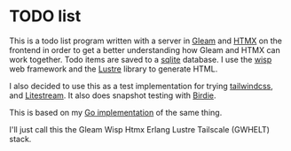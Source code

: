 # TODO list

This is a todo list program written with a server in [Gleam](https://gleam.run/)
and [HTMX](https://htmx.org/) on the
frontend in order to get a better understanding how Gleam and HTMX can work
together. Todo items are saved to a [sqlite](https://www.sqlite.org/) database.
I use the [wisp](https://gleam-wisp.github.io/wisp/) web framework and the
[Lustre](https://hexdocs.pm/lustre/index.html) library to generate HTML. 

I also decided to use this as a test implementation for trying
[tailwindcss](https://tailwindcss.com/), and [Litestream](https://litestream.io/).
It also does snapshot testing with [Birdie](https://hexdocs.pm/birdie/).

This is based on my [Go implementation](https://github.com/devries/todo) of
the same thing.

I'll just call this the Gleam Wisp Htmx Erlang Lustre Tailscale (GWHELT) stack.
